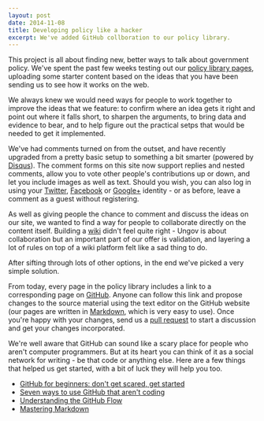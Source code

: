 ```yaml
---
layout: post
date: 2014-11-08
title: Developing policy like a hacker
excerpt: We've added GitHub collboration to our policy library.
---
```


This project is all about finding new, better ways to talk about government policy. We've spent the past few weeks testing out our [policy library pages](http://ungov.uk/library/), uploading some starter content based on the ideas that you have been sending us to see how it works on the web.

We always knew we would need ways for people to work together to improve the ideas that we feature: to confirm where an idea gets it right and point out where it falls short, to sharpen the arguments, to bring data and evidence to bear, and to help figure out the practical setps that would be needed to get it implemented.

We've had comments turned on from the outset, and have recently upgraded from a pretty basic setup to something a bit smarter (powered by [Disqus](http://disqus.com)). The comment forms on this site now support replies and nested comments, allow you to vote other people's contributions up or down, and let you include images as well as text. Should you wish, you can also log in using your [Twitter](https://twitter.com/), [Facebook](https://facebook.com/) or [Google+](https://plus.google.com/) identity - or as before, leave a comment as a guest without registering.

As well as giving people the chance to comment and discuss the ideas on our site, we wanted to find a way for people to collaborate directly on the content itself. Building a [wiki](http://en.wikipedia.org/wiki/Wiki) didn't feel quite right - Ungov is about collaboration but an important part of our offer is validation, and layering a lot of rules on top of a wiki platform felt like a sad thing to do.

After sifting through lots of other options, in the end we've picked a very simple solution.

From today, every page in the policy library includes a link to a corresponding page on [GitHub](http://github.com/). Anyone can follow this link and propose changes to the source material using the text editor on the GitHub website (our pages are written in [Markdown](http://en.wikipedia.org/wiki/Markdown), which is very easy to use). Once you're happy with your changes, send us a [pull request](https://help.github.com/articles/using-pull-requests/) to start a discussion and get your changes incorporated.

We're well aware that GitHub can sound like a scary place for people who aren't computer programmers. But at its heart you can think of it as a social network for writing - be that code or anything else. Here are a few things that helped us get started, with a bit of luck they will help you too.

- [GitHub for beginners: don't get scared, get started](http://readwrite.com/2013/09/30/understanding-github-a-journey-for-beginners-part-1)
- [Seven ways to use GitHub that aren't coding](http://readwrite.com/2013/11/08/seven-ways-to-use-github-that-arent-coding)
- [Understanding the GitHub Flow](https://guides.github.com/introduction/flow/index.html)
- [Mastering Markdown](https://guides.github.com/features/mastering-markdown/)